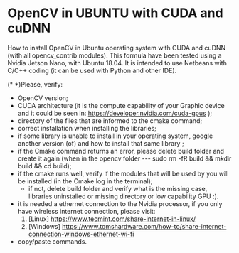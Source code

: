 # OpenCV in UBUNTU with CUDA and cuDNN

How to install OpenCV in Ubuntu operating system with CUDA and cuDNN (with all opencv_contrib modules).
This formula have been tested using a Nvidia Jetson Nano, with Ubuntu 18.04.
It is intended to use Netbeans with C/C++ coding (it can be used with Python and other IDE).

(* *)Please, verify:
  - OpenCV version;
  - CUDA architecture (it is the compute capability of your Graphic device and it could be seen in: https://developer.nvidia.com/cuda-gpus );
  - directory of the files that are informed to the cmake command;
  - correct installation when installing the libraries;
  - if some library is unable to install in your operating system, google another version (of) and how to install that same library ;
  - if the Cmake command returns an error, please delete build folder and create it again (when in the opencv folder --- sudo rm -fR build && mkdir build && cd build);
  - if the cmake runs well, verify if the modules that will be used by you will be installed (in the Cmake log in the terminal);
      - if not, delete build folder and verify what is the missing case, libraries uninstalled or missing directory or low capability GPU :).
  - it is needed a ethernet connection to the Nvidia processor, if you only have wireless internet connection, please visit: 
      1) [Linux] https://www.tecmint.com/share-internet-in-linux/
      2) [Windows] https://www.tomshardware.com/how-to/share-internet-connection-windows-ethernet-wi-fi
  - copy/paste commands.
